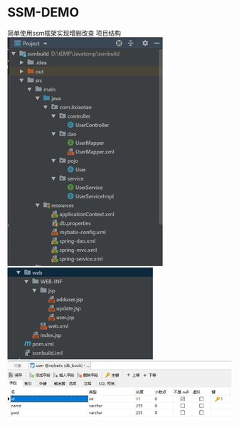 # SSM-DEMO
简单使用ssm框架实现增删改查
项目结构
![image](https://github.com/lxtaooo/crouse/blob/master/img/image-20200212113803193.png)
![image](https://github.com/lxtaooo/crouse/blob/master/img/image-20200212113827868.png)
![image-20200212113445927](https://github.com/lxtaooo/crouse/blob/master/img/image-20200212113445927.png) 
